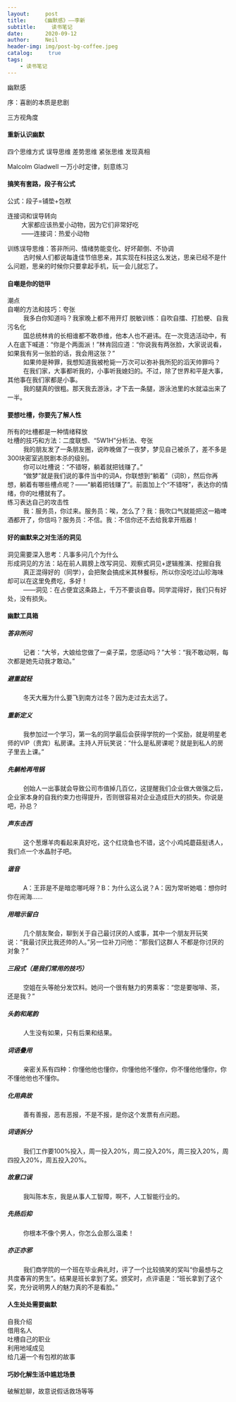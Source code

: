 ```yaml
---
layout:     post
title:     《幽默感》——李新
subtitle:	  读书笔记
date:       2020-09-12
author:     Neil
header-img: img/post-bg-coffee.jpeg
catalog: 	 true
tags:
    - 读书笔记
---
```


幽默感

序：喜剧的本质是悲剧

三方视角度

#### 重新认识幽默
四个思维方式
误导思维
差势思维
紧张思维
发现真相

Malcolm Gladwell  一万小时定律，刻意练习

#### 搞笑有套路，段子有公式
公式：段子=铺垫+包袱

连接词和误导转向 <br /> 
&emsp; &emsp;大家都应该热爱小动物，因为它们非常好吃<br /> 
&emsp; &emsp;——连接词：热爱小动物

训练误导思维：答非所问、情绪势能变化、好坏颠倒、不协调<br /> 
&emsp; &emsp;  古时候人们都说每逢佳节倍思亲，其实现在科技这么发达，思亲已经不是什么问题，思亲的时候你只要拿起手机，玩一会儿就忘了。

#### 自嘲是你的铠甲
潮点<br /> 
自嘲的方法和技巧：夸张<br /> 
&emsp; &emsp;  我多白你知道吗？我家晚上都不用开灯
脱敏训练：自吹自擂、打脸梗、自我污名化<br /> 
&emsp; &emsp;  国总统林肯的长相谁都不敢恭维，他本人也不避讳。在一次竞选活动中，有人在底下喊道：“你是个两面派！”林肯回应道：“你说我有两张脸，大家说说看，如果我有另一张脸的话，我会用这张？”<br /> 
&emsp; &emsp;  如果帅是种罪，我想知道我被枪毙一万次可以弥补我所犯的滔天帅罪吗？<br /> 
&emsp; &emsp;  在我们家，大事都听我的，小事听我媳妇的。不过，除了世界和平是大事，其他事在我们家都是小事。<br /> 
&emsp; &emsp;  我的腿真的很粗。那天我去游泳，才下去一条腿，游泳池里的水就溢出来了一半。

#### 要想吐槽，你要先了解人性
所有的吐槽都是一种情绪释放<br /> 
吐槽的技巧和方法：二度联想、“5W1H”分析法、夸张<br /> 
&emsp; &emsp; 我的朋友发了一条朋友圈，说昨晚做了一夜梦，梦见自己被杀了，差不多是300块密室逃脱剧本杀的级别。<br /> 
&emsp; &emsp; 你可以吐槽说：“不错呀，躺着就把钱赚了。”<br /> 
&emsp; &emsp; “做梦”就是我们说的事件当中的词A，你联想到“躺着”（词B），然后你再想，躺着有哪些槽点呢？——“躺着把钱赚了”。前面加上个“不错呀”，表达你的情绪，你的吐槽就有了。<br /> 
练习表达自己的攻击性<br /> 
&emsp; &emsp; 我：服务员，你过来。服务员：唉，怎么了？我：我吹口气就能把这一箱啤酒都开了，你信吗？服务员：不信。我：不信你还不去给我拿开瓶器！

#### 好的幽默来之对生活的洞见
洞见需要深入思考：凡事多问几个为什么<br /> 
形成洞见的方法：站在前人肩膀上改写洞见、观察式洞见+逻辑推演、挖掘自我<br /> 
&emsp; &emsp; 真正混得好的（同学），会把聚会搞成米其林餐标，所以你没吃过山珍海味却可以在这里免费吃，多好！<br /> 
&emsp; &emsp; ——洞见：在占便宜这条路上，千万不要谈自尊。同学混得好，我们只有好处，没有损失。<br /> 

#### 幽默工具箱
##### 答非所问 
&emsp; &emsp; 记者：“大爷，大娘给您做了一桌子菜，您感动吗？”大爷：“我不敢动啊，每次都是她先动我才敢动。”
##### 避重就轻
&emsp; &emsp; 冬天大雁为什么要飞到南方过冬？因为走过去太远了。
##### 重新定义
&emsp; &emsp; 我参加过一个学习，第一名的同学最后会获得学院的一个奖励，就是明星老师的VIP（贵宾）私房课。主持人开玩笑说：“什么是私房课呢？就是到私人的房子里去上课。”
##### 先躺枪再甩锅
&emsp; &emsp; 创始人一出事就会导致公司市值掉几百亿，这提醒我们企业做大做强之后，企业家本身的自我约束力也得提升，否则很容易对企业造成巨大的损失。你说是吧，孙总？
##### 声东击西
&emsp; &emsp; 这个葱爆羊肉看起来真好吃，这个红烧鱼也不错，这个小鸡炖蘑菇挺诱人，我们点一个水晶肘子吧。
##### 谐音
&emsp; &emsp;  A：王菲是不是暗恋哪吒呀？B：为什么这么说？A：因为常听她唱：想你时你在闹海……
##### 用暗示留白
&emsp; &emsp; 几个朋友聚会，聊到关于自己最讨厌的人或事，其中一个朋友开玩笑说：“我最讨厌比我还帅的人。”另一位补刀问他：“那我们这群人		不都是你讨厌的对象？”
##### 三段式（是我们常用的技巧）
&emsp; &emsp; 空姐在头等舱分发饮料。她问一个很有魅力的男乘客：“您是要咖啡、茶，还是我？”
##### 头韵和尾韵
&emsp; &emsp; 人生没有如果，只有后果和结果。
##### 词语叠用
&emsp; &emsp; 亲密关系有四种：你懂他他也懂你，你懂他他不懂你，你不懂他他懂你，你不懂他他也不懂你。
##### 化用典故
&emsp; &emsp; 善有善报，恶有恶报，不是不报，是你这个发票有点问题。
##### 词语拆分
&emsp; &emsp; 我们工作要100%投入，周一投入20%，周二投入20%，周三投入20%，周四投入20%，周五投入20%。
##### 故意口误
&emsp; &emsp; 我叫陈本东，我是从事人工智障，啊不，人工智能行业的。
##### 先扬后抑
&emsp; &emsp; 你根本不像个男人，你怎么会那么温柔！
##### 亦正亦邪
&emsp; &emsp; 我们商学院的一个班在毕业典礼时，评了一个比较搞笑的奖叫“你最想与之共度春宵的男生”。结果是班长拿到了奖。颁奖时，点评语是：“班长拿到了这个奖，充分说明男人的魅力真的不是看脸。”<br /> 

#### 人生处处需要幽默
自我介绍<br /> 
借用名人<br /> 
吐槽自己的职业<br /> 
利用地域成见<br /> 
给几遍一个有包袱的故事<br /> 

#### 巧妙化解生活中尴尬场景
破解尬聊，故意说假话救场等等
